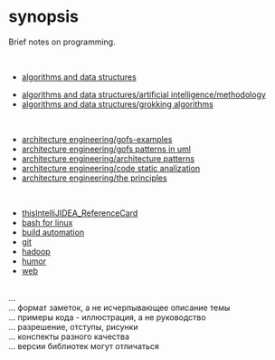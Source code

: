 # synopsis
Brief notes on programming.

<br>

+ [algorithms and data structures](https://github.com/AazQsc/synopsis/tree/master/architecture%20engineering)
 * [algorithms and data structures/artificial intelligence/methodology](https://github.com/AazQsc/synopsis/blob/master/algorithms%20and%20data%20structures/artificial%20intelligence/methodology.txt)
 * [algorithms and data structures/grokking algorithms](https://github.com/AazQsc/synopsis/blob/master/algorithms%20and%20data%20structures/grokking%20algorithms.txt)

<br>

+ [architecture engineering/gofs-examples](https://github.com/AazQsc/synopsis/tree/master/architecture%20engineering/gofs-examples/src/by/khamenka/patterns)
+ [architecture engineering/gofs patterns in uml](https://github.com/AazQsc/synopsis/blob/master/architecture%20engineering/gofs%20patterns%20in%20uml.pdf)
+ [architecture engineering/architecture patterns](https://github.com/AazQsc/synopsis/blob/master/architecture%20engineering/architecture%20patterns.txt)
+ [architecture engineering/code static analization](https://github.com/AazQsc/synopsis/blob/master/architecture%20engineering/code%20static%20analization.txt)
+ [architecture engineering/the principles](https://github.com/AazQsc/synopsis/blob/master/architecture%20engineering/the%20principles.txt)

<br>

+ [thisIntelliJIDEA_ReferenceCard](https://github.com/AazQsc/synopsis/blob/master/IntelliJIDEA_ReferenceCard.pdf)
+ [bash for linux](https://github.com/AazQsc/synopsis/blob/master/bash%20for%20linux.txt)
+ [build automation](https://github.com/AazQsc/synopsis/blob/master/build%20automation%20(ant%2C%20maven%2C%20gradle).txt)
+ [git](https://github.com/AazQsc/synopsis/blob/master/git.txt)
+ [hadoop](https://github.com/AazQsc/synopsis/blob/master/hadoop.txt)
+ [humor](https://github.com/AazQsc/synopsis/blob/master/humor.txt)
+ [web](https://github.com/AazQsc/synopsis/blob/master/web%20(http%2C%20tcp-ip%2C%20etc)%20.txt)


<br>...
<br>...  формат заметок, а не исчерпывающее описание темы
<br>...  примеры кода - иллюстрация, а не руководство
<br>...  разрешение, отступы, рисунки
<br>...  конспекты разного качества
<br>...  версии библиотек могут отличаться
